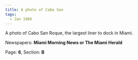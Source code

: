 ```yaml
---  
title: A photo of Cabo San  
tags:  
  - Jan 1966  
---  
```

  
A photo of Cabo San Roque, the largest liner to dock in Miami.  
  
Newspapers: **Miami Morning News or The Miami Herald**  
  
Page: **6**, Section: **B** 
